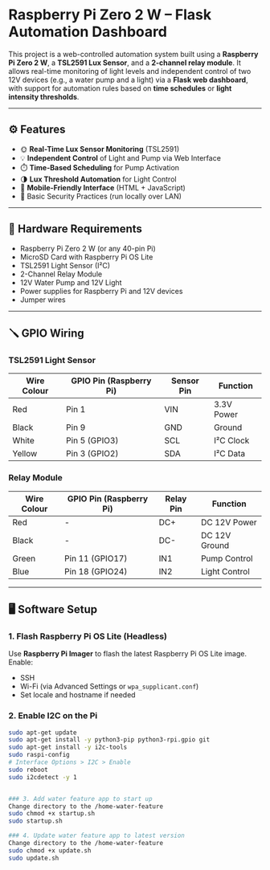 # Raspberry Pi Zero 2 W – Flask Automation Dashboard

This project is a web-controlled automation system built using a **Raspberry Pi Zero 2 W**, a **TSL2591 Lux Sensor**, and a **2-channel relay module**. It allows real-time monitoring of light levels and independent control of two 12V devices (e.g., a water pump and a light) via a **Flask web dashboard**, with support for automation rules based on **time schedules** or **light intensity thresholds**.

---

## ⚙️ Features

- 🌞 **Real-Time Lux Sensor Monitoring** (TSL2591)
- 💡 **Independent Control** of Light and Pump via Web Interface
- ⏱️ **Time-Based Scheduling** for Pump Activation
- 🌗 **Lux Threshold Automation** for Light Control
- 📱 **Mobile-Friendly Interface** (HTML + JavaScript)
- 🔐 Basic Security Practices (run locally over LAN)

---

## 🧰 Hardware Requirements

- Raspberry Pi Zero 2 W (or any 40-pin Pi)
- MicroSD Card with Raspberry Pi OS Lite
- TSL2591 Light Sensor (I²C)
- 2-Channel Relay Module
- 12V Water Pump and 12V Light
- Power supplies for Raspberry Pi and 12V devices
- Jumper wires

---

## 🪛 GPIO Wiring

### TSL2591 Light Sensor

| Wire Colour | GPIO Pin (Raspberry Pi) | Sensor Pin | Function     |
|-------------|--------------------------|-------------|--------------|
| Red         | Pin 1                    | VIN         | 3.3V Power   |
| Black       | Pin 9                    | GND         | Ground       |
| White       | Pin 5 (GPIO3)            | SCL         | I²C Clock    |
| Yellow      | Pin 3 (GPIO2)            | SDA         | I²C Data     |

### Relay Module

| Wire Colour | GPIO Pin (Raspberry Pi) | Relay Pin | Function       |
|-------------|--------------------------|------------|--------------|
| Red         | -                        | DC+       | DC 12V Power  |
| Black       | -                        | DC-       | DC 12V Ground |
| Green       | Pin 11 (GPIO17)          | IN1       | Pump Control  |
| Blue        | Pin 18 (GPIO24)          | IN2       | Light Control |

---

## 🖥️ Software Setup

### 1. Flash Raspberry Pi OS Lite (Headless)

Use **Raspberry Pi Imager** to flash the latest Raspberry Pi OS Lite image. Enable:
- SSH
- Wi-Fi (via Advanced Settings or `wpa_supplicant.conf`)
- Set locale and hostname if needed

### 2. Enable I2C on the Pi

```bash
sudo apt-get update
sudo apt-get install -y python3-pip python3-rpi.gpio git
sudo apt-get install -y i2c-tools
sudo raspi-config
# Interface Options > I2C > Enable
sudo reboot
sudo i2cdetect -y 1


### 3. Add water feature app to start up
Change directory to the /home-water-feature
sudo chmod +x startup.sh
sudo startup.sh

### 4. Update water feature app to latest version
Change directory to the /home-water-feature
sudo chmod +x update.sh
sudo update.sh